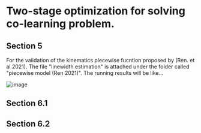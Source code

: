 # Two-stage optimization for solving co-learning problem. #

## Section 5 ##

For the validation of the kinematics piecewise fucntion proposed by (Ren. et al 2021). The file "linewidth estimation" is attached under the folder called "piecewise model (Ren 2021)". The running results will be like...

![image](https://user-images.githubusercontent.com/105607708/168645643-72110b54-fd93-43d7-ad5f-da5114b22131.png)



## Section 6.1 ##

## Section 6.2 ##
